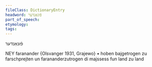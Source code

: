 ```yaml
---
fileClass: DictionaryEntry
headword: פֿונאַנדער
part_of_speech: 
etymology: 
tags: 
---
```

פֿונאַנדער

NEY
faranander {Olsvanger 1931, Grajewo}
	•	hoben bajgetrogen zu farschprejten un farananderzutrogen di majssess fun land zu land 
